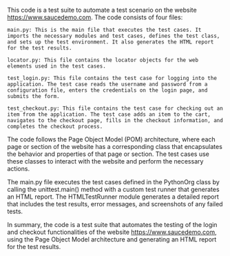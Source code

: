 This code is a test suite to automate a test scenario on the website https://www.saucedemo.com. The code consists of four files:

    main.py: This is the main file that executes the test cases. It imports the necessary modules and test cases, defines the test class, and sets up the test environment. It also generates the HTML report for the test results.

    locator.py: This file contains the locator objects for the web elements used in the test cases.
    
    test_login.py: This file contains the test case for logging into the application. The test case reads the username and password from a configuration file, enters the credentials on the login page, and submits the form.

    test_checkout.py: This file contains the test case for checking out an item from the application. The test case adds an item to the cart, navigates to the checkout page, fills in the checkout information, and completes the checkout process.


The code follows the Page Object Model (POM) architecture, where each page or section of the website has a corresponding class that encapsulates the behavior and properties of that page or section. The test cases use these classes to interact with the website and perform the necessary actions.

The main.py file executes the test cases defined in the PythonOrg class by calling the unittest.main() method with a custom test runner that generates an HTML report. The HTMLTestRunner module generates a detailed report that includes the test results, error messages, and screenshots of any failed tests.

In summary, the code is a test suite that automates the testing of the login and checkout functionalities of the website https://www.saucedemo.com, using the Page Object Model architecture and generating an HTML report for the test results.
